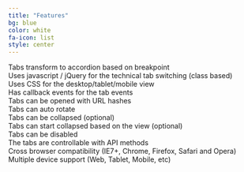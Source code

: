 ```yaml
---
title: "Features"
bg: blue
color: white
fa-icon: list
style: center
---
```


Tabs transform to accordion based on breakpoint<br />
Uses javascript / jQuery for the technical tab switching (class based)<br />
Uses CSS for the desktop/tablet/mobile view<br />
Has callback events for the tab events<br />
Tabs can be opened with URL hashes<br />
Tabs can auto rotate<br />
Tabs can be collapsed (optional)<br />
Tabs can start collapsed based on the view (optional)<br />
Tabs can be disabled<br />
The tabs are controllable with API methods<br />
Cross browser compatibility (IE7+, Chrome, Firefox, Safari and Opera)<br />
Multiple device support (Web, Tablet, Mobile, etc)